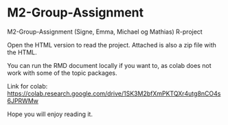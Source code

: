 # M2-Group-Assignment
M2-Group-Assignment (Signe, Emma, Michael og Mathias) R-project

Open the HTML version to read the project. Attached is also a zip file with the HTML. 

You can run the RMD document locally if you want to, as colab does not work with some of the topic packages. 

Link for colab: https://colab.research.google.com/drive/1SK3M2bfXmPKTQXr4utg8nCO4s6JPRWMw 

Hope you will enjoy reading it. 




